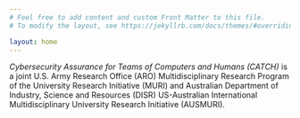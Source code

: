 ```yaml
---
# Feel free to add content and custom Front Matter to this file.
# To modify the layout, see https://jekyllrb.com/docs/themes/#overriding-theme-defaults

layout: home
---
```

_Cybersecurity Assurance for Teams of Computers and Humans (CATCH)_ is a joint U.S. Army Research Office (ARO) Multidisciplinary Research Program of the University Research Initiative (MURI) and Australian Department of Industry, Science and Resources (DISR) US-Australian International Multidisciplinary University Research Initiative (AUSMURI). 